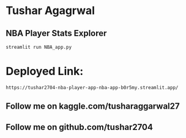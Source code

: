 # Tushar Agagrwal
## NBA Player Stats Explorer
```
streamlit run NBA_app.py
```
 
 # Deployed Link:
 ```
https://tushar2704-nba-player-app-nba-app-b0r5my.streamlit.app/
 ```

 ## Follow me on kaggle.com/tusharaggarwal27
## Follow me on github.com/tushar2704